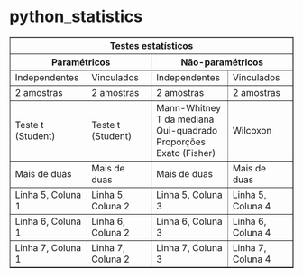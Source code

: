 # python_statistics


<table border="1">
<tr>
    <th colspan="4">Testes estatísticos</th>
</tr>
<tr>
    <th colspan="2">Paramétricos</th>
    <th colspan="2">Não-paramétricos</th>
</tr>
<tr>
    <td>Independentes</td>
    <td>Vinculados</td>
    <td>Independentes</td>
    <td>Vinculados</td>
</tr>
<tr>
    <td>2 amostras</td>
    <td>2 amostras</td>
    <td>2 amostras</td>
    <td>2 amostras</td>
 </tr>
 <tr>
    <td>Teste t (Student)</td>
    <td>Teste t (Student)</td>
    <td>Mann-Whitney<br/>T da mediana<br/>Qui-quadrado<br/>Proporções<br/>Exato (Fisher)</td>
    <td>Wilcoxon</td>
  </tr>
  <tr>
    <td>Mais de duas</td>
    <td>Mais de duas</td>
    <td>Mais de duas</td>
    <td>Mais de duas</td>
  </tr>
  <tr>
    <td>Linha 5, Coluna 1</td>
    <td>Linha 5, Coluna 2</td>
    <td>Linha 5, Coluna 3</td>
    <td>Linha 5, Coluna 4</td>
  </tr>
  <tr>
    <td>Linha 6, Coluna 1</td>
    <td>Linha 6, Coluna 2</td>
    <td>Linha 6, Coluna 3</td>
    <td>Linha 6, Coluna 4</td>
   </tr>
   <tr>
    <td>Linha 7, Coluna 1</td>
    <td>Linha 7, Coluna 2</td>
    <td>Linha 7, Coluna 3</td>
    <td>Linha 7, Coluna 4</td>
   </tr>
</table>

